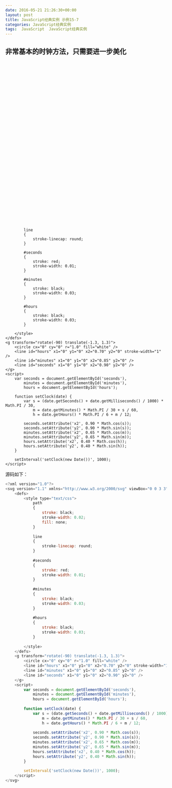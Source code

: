 ```yaml
---
date: 2016-05-21 21:26:30+00:00
layout: post
title: JavaScript经典实例 示例15-7
categories: JavaScript经典实例
tags:  JavaScript  JavaScript经典实例
---
```


非常基本的时钟方法，只需要进一步美化
----------------

<?xml version="1.0"?>
<svg version="1.1" xmlns="http://www.w3.org/2000/svg" viewBox="0 0 3 3">
    <defs>
        <style type="text/css">
            path
            {
                stroke: black;
                stroke-width: 0.02;
                fill: none;
            }
            
            line
            {
                stroke-linecap: round;
            }
            
            #seconds
            {
                stroke: red;
                stroke-width: 0.01;
            }
            
            #minutes
            {
                stroke: black;
                stroke-width: 0.03;
            }
            
            #hours
            {
                stroke: black;
                stroke-width: 0.03;
            }
            
        </style>
    </defs>
    <g transform="rotate(-90) translate(-1.3, 1.3)">
        <circle cx="0" cy="0" r="1.0" fill="white" />
        <line id="hours" x1="0" y1="0" x2="0.70" y2="0" stroke-width="1" />
        <line id="minutes" x1="0" y1="0" x2="0.85" y2="0" />
        <line id="seconds" x1="0" y1="0" x2="0.90" y2="0" />
    </g>
    <script>
        var seconds = document.getElementById('seconds'),
            minutes = document.getElementById('minutes'),
            hours = document.getElementById('hours');
            
        function setClock(date) {
            var s = (date.getSeconds() + date.getMilliseconds() / 1000) * Math.PI / 30,
                m = date.getMinutes() * Math.PI / 30 + s / 60,
                h = date.getHours() * Math.PI / 6 + m / 12;
            
            seconds.setAttribute('x2', 0.90 * Math.cos(s));
            seconds.setAttribute('y2', 0.90 * Math.sin(s));
            minutes.setAttribute('x2', 0.65 * Math.cos(m));
            minutes.setAttribute('y2', 0.65 * Math.sin(m));
            hours.setAttribute('x2', 0.40 * Math.cos(h));
            hours.setAttribute('y2', 0.40 * Math.sin(h));
        }
        
        setInterval('setClock(new Date())', 1000);
    </script>
</svg>

源码如下：

``` javascript
<?xml version="1.0"?>
<svg version="1.1" xmlns="http://www.w3.org/2000/svg" viewBox="0 0 3 3">
    <defs>
        <style type="text/css">
            path
            {
                stroke: black;
                stroke-width: 0.02;
                fill: none;
            }
            
            line
            {
                stroke-linecap: round;
            }
            
            #seconds
            {
                stroke: red;
                stroke-width: 0.01;
            }
            
            #minutes
            {
                stroke: black;
                stroke-width: 0.03;
            }
            
            #hours
            {
                stroke: black;
                stroke-width: 0.03;
            }
            
        </style>
    </defs>
    <g transform="rotate(-90) translate(-1.3, 1.3)">
        <circle cx="0" cy="0" r="1.0" fill="white" />
        <line id="hours" x1="0" y1="0" x2="0.70" y2="0" stroke-width="1" />
        <line id="minutes" x1="0" y1="0" x2="0.85" y2="0" />
        <line id="seconds" x1="0" y1="0" x2="0.90" y2="0" />
    </g>
    <script>
        var seconds = document.getElementById('seconds'),
            minutes = document.getElementById('minutes'),
            hours = document.getElementById('hours');
            
        function setClock(date) {
            var s = (date.getSeconds() + date.getMilliseconds() / 1000) * Math.PI / 30,
                m = date.getMinutes() * Math.PI / 30 + s / 60,
                h = date.getHours() * Math.PI / 6 + m / 12;
            
            seconds.setAttribute('x2', 0.90 * Math.cos(s));
            seconds.setAttribute('y2', 0.90 * Math.sin(s));
            minutes.setAttribute('x2', 0.65 * Math.cos(m));
            minutes.setAttribute('y2', 0.65 * Math.sin(m));
            hours.setAttribute('x2', 0.40 * Math.cos(h));
            hours.setAttribute('y2', 0.40 * Math.sin(h));
        }
        
        setInterval('setClock(new Date())', 1000);
    </script>
</svg>
``` 

